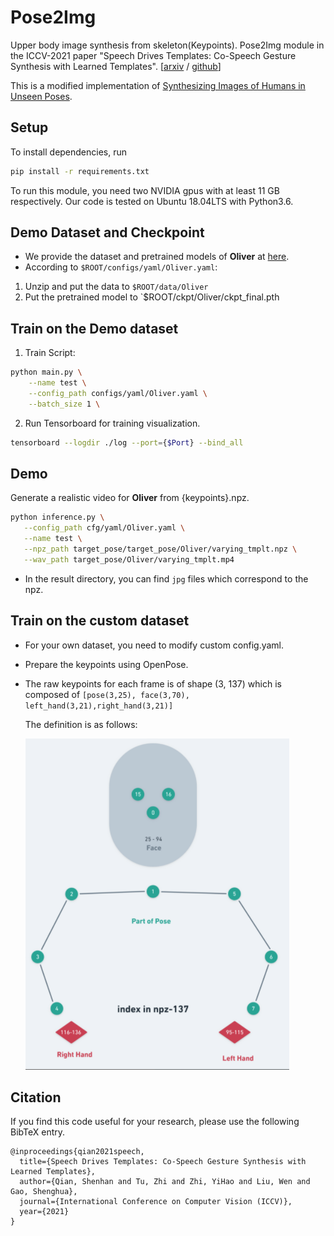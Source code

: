# Pose2Img
Upper body image synthesis from skeleton(Keypoints).
Pose2Img module in the ICCV-2021 paper "Speech Drives Templates: Co-Speech Gesture Synthesis with Learned Templates".
[[arxiv](https://arxiv.org/abs/2108.08020) / [github](https://github.com/ShenhanQian/SpeechDrivesTemplates)]

This is a modified implementation of [Synthesizing Images of Humans in Unseen Poses](https://openaccess.thecvf.com/content_cvpr_2018/CameraReady/1978.pdf). 


## Setup

To install dependencies, run

``` bash
pip install -r requirements.txt
```

To run this module, you need two NVIDIA gpus with at least 11 GB respectively.
Our code is tested on Ubuntu 18.04LTS with Python3.6.

## Demo Dataset and Checkpoint

- We provide the dataset and pretrained models of **Oliver** at 
  [here](https://shanghaitecheducn-my.sharepoint.com/:f:/g/personal/zhiyh_shanghaitech_edu_cn/EhttJC7dVrFApeBu1f_RVv8BdX0eYxxx1wghyThCxgDv1A?e=UPasDc). 
- According to `$ROOT/configs/yaml/Oliver.yaml`:

1. Unzip and put the data to `$ROOT/data/Oliver`
2. Put the pretrained model to `$ROOT/ckpt/Oliver/ckpt_final.pth


## Train on the Demo dataset
1. Train Script:
``` bash
python main.py \
    --name test \
    --config_path configs/yaml/Oliver.yaml \
    --batch_size 1 \
```
2. Run Tensorboard for training visualization.
``` bash
tensorboard --logdir ./log --port={$Port} --bind_all
```


## Demo

Generate a realistic video for **Oliver** from {keypoints}.npz. 

``` bash
python inference.py \
   --config_path cfg/yaml/Oliver.yaml \
   --name test \
   --npz_path target_pose/target_pose/Oliver/varying_tmplt.npz \
   --wav_path target_pose/Oliver/varying_tmplt.mp4
```

- In the result directory, you can find `jpg` files which correspond to the npz.

## Train on the custom dataset
- For your own dataset, you need to modify custom config.yaml.

- Prepare the keypoints using OpenPose.

- The raw keypoints for each frame is of shape (3, 137)
  which is composed of ```[pose(3,25), face(3,70), left_hand(3,21),right_hand(3,21)]```

  The definition is as follows:

  <img src="statics/keypoints.png" alt="definition"  />

## Citation
If you find this code useful for your research, please use the following BibTeX entry.
```
@inproceedings{qian2021speech,
  title={Speech Drives Templates: Co-Speech Gesture Synthesis with Learned Templates},
  author={Qian, Shenhan and Tu, Zhi and Zhi, YiHao and Liu, Wen and Gao, Shenghua},
  journal={International Conference on Computer Vision (ICCV)},
  year={2021}
}
```

